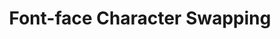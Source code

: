 ---
layout: workss_entry
title: Font-face Character Swapping
categories: [work]
external_link: http://jefff.co/misc/font-face-character-swap/
---